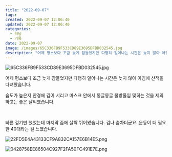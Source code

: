 ```yaml
---
title: "2022-09-07"
tags:
created: 2022-09-07 12:06:40
updated: 2022-09-07 12:06:40
categories:
  - 러닝
  - 기록
date: 2022-09-07
image: /images/65C336FB9F533CD89E3695DFBD032545.jpg
description: "어제 평소보다 조금 늦게 잠들었지만 다행히 일어나는 시간은 늦지 않아 아침에 산책을 다녀왔습니다. 습도가 높은지 안경에 김이 서리고 마스크 안에서 몽글몽글 물방울임 맺히는 것을 제외하고는 좋은 날씨였습니다. 빠른 걷기만 했었는데 마지막 즘에 살짝 뛰어봤습니다. 겁나 숨차더군요. 운동이 "
---
```


![65C336FB9F533CD89E3695DFBD032545.jpg](/images/65C336FB9F533CD89E3695DFBD032545.jpg)
 
 

어제 평소보다 조금 늦게 잠들었지만 다행히 일어나는 시간은 늦지 않아 아침에 산책을 다녀왔습니다.

습도가 높은지 안경에 김이 서리고 마스크 안에서 몽글몽글 물방울임 맺히는 것을 제외하고는 좋은 날씨였습니다.

 

빠른 걷기만 했었는데 마지막 즘에 살짝 뛰어봤습니다. 겁나 숨차더군요. 운동이 더 필요한 40대라는 걸 느꼈습니다.

 
 ![22FD5E4A43133CF9A832CA157E6B14E5.png](/images/22FD5E4A43133CF9A832CA157E6B14E5.png)
 
 

 
 ![0428758EE86504C927F2FA50FC491E7E.png](/images/0428758EE86504C927F2FA50FC491E7E.png)
